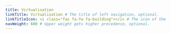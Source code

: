 ```yaml
---
title: Virtualisation
linkTitle: Virtualisation # The title of left navigation, optional.
linkTitleIcon: <i class="fas fa-fw fa-building"></i> # The icon of the link title, optional.
navWeight: 600 # Upper weight gets higher precedence, optional.
---
```

